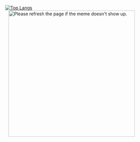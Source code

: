 
[![Top Langs](https://github-readme-stats.vercel.app/api/top-langs/?username=rohcatman)](https://github.com/anuraghazra/github-readme-stats)
<img src='https://random-memer.herokuapp.com/' title="Meme" alt="Please refresh the page if the meme doesn't show up." style="height : auto; width:400px; margin-left : 10px; margin-right : 10px;">

<!-- Markdown -->

